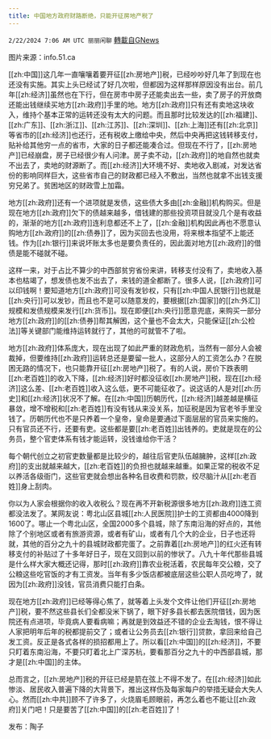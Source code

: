 ```yaml
---
title: 中国地方政府财路断绝，只能开征房地产税了
---
```

`2/22/2024 7:06 AM UTC 丽丽闲聊` [轉載自GNews](https://gnews.org/articles/2331310)

图片来源：info.51.ca

[[zh:中国]]这几年一直嚷嚷着要开征[[zh:房地产]]税，已经吵吵好几年了到现在也还没有实施。其实上头已经试了好几次啦，但都因为这样那样原因没有出台。前几年[[zh:经济]]虽然也在下行，但在房市中房子还能卖出去一些，卖了房子的开放商还能出钱继续买地方[[zh:政府]]手里的地。地方[[zh:政府]]只有还有卖地这块收入，维持个基本正常的运转还没有太大的问题。而且那时比较发达的[[zh:福建]]、[[zh:广东]]、[[zh:浙江]]、[[zh:江苏]]、[[zh:深圳]]、[[zh:上海]]还有[[zh:北京]]等省市的[[zh:经济]]也还行，还有税收上缴给中央，然后中央再把这钱转移支付，贴补给其他穷一点的省市，大家的日子都还能凑合过。但现在不行了，[[zh:房地产]]已经崩盘，房子已经很少有人问津。房子卖不动，[[zh:政府]]的地自然也就卖不出去了，卖地的财源断了。而[[zh:经济]]大环境不好、卖地收入剧减，对发达省份的影响同样巨大，这些省市自己的财政都已经入不敷出，当然也就拿不出钱支援穷兄弟了。贫困地区的财政雪上加霜。

地方[[zh:政府]]还有一个进项就是发债，这些债大多由[[zh:金融]]机构购买。但是现在地方[[zh:政府]]欠下的债越来越多，借钱建的那些投资项目就没几个是有收益的，渐渐的地方[[zh:政府]]连利息都还不上了，[[zh:金融]]机构因此再也不愿意认购地方[[zh:政府]]的[[zh:债券]]了，因为买回去也没用，将来根本指望不上能还钱。作为[[zh:银行]]来说坏账太多也是要负责任的，因此面对地方[[zh:政府]]的借债是能不碰就不碰。

这样一来，对于占比不算少的中西部贫穷省份来讲，转移支付没有了，卖地收入基本也枯竭了，想发债也发不出去了，来钱的道全都断了。很多人说，[[zh:政府]]可以印钱啊！要知道地方[[zh:政府]]可没有发钞权，只有[[zh:中国人民银行]]也就是[[zh:央行]]可以发钞，而且也不是可以随意发的，要根据[[zh:国家]]的[[zh:外汇]]规模和发债规模来发行[[zh:货币]]。现在即便[[zh:央行]]愿意兜底，来购买一部分地方[[zh:政府]]的[[zh:债券]]帮其解困，这个量也不会太大，只能保证[[zh:公检法]]等关键部门能维持运转就行了，其他的可就管不了啦。

地方[[zh:政府]]体系庞大，现在出现了如此严重的财政危机，当然有一部分人会被裁掉，但要维持[[zh:政府]]运转总还是要留一批人，这部分人的工资怎么办？在脱困无路的情况下，也只能靠开征[[zh:房地产]]税了。有的人说，房价下跌表明[[zh:老百姓]]的收入下降，[[zh:经济]]好时都没征收[[zh:房地产]]税，现在[[zh:经济]]这么差、[[zh:老百姓]]收入这么低，更不可能征收了。说这话的人是对[[zh:历史]]和[[zh:经济]]状况不了解。在[[zh:中国]]历朝历代，[[zh:经济]]越差越是横征暴敛，增不增税和[[zh:老百姓]]有没有钱从来没关系，加征税是因为官老爷手里没钱了。历朝历代也不是只养着一个皇帝，皇命是要通过下面层层的官员来实施的。只有官员还不行，还要有吏。这些都是要[[zh:老百姓]]出钱养的。吏就是现在的公务员，整个官吏体系有钱才能运转，没钱谁给你干活？

每个朝代创立之初官吏数量都是比较少的，越往后官吏队伍越臃肿，这样[[zh:政府]]的支出就越来越大，[[zh:老百姓]]的负担也就越来越重。如果正常的税收不足以养活各级衙门，这些官吏就会想出各种名目收费和罚款，绞尽脑汁从[[zh:老百姓]]身上刮肉。

你以为人家会根据你的收入收税么？现在再不开新税源很多地方[[zh:政府]]连工资都没法发了。某网友说：粤北山区县城[[zh:人民医院]]护士的工资都由4000降到1600了。哪止一个粤北山区，全国2000多个县城，除了东南沿海的好点的，其他除了个别地区或者有旅游资源，或者有矿山，或者有几个大的企业，日子也还将就，其他的百分之九十的县城财政都完蛋了。之前靠着[[zh:房地产]]的红火还有转移支付的补贴过了十多年好日子，现在又回到以前的惨状了。八九十年代那些县城是什么样大家大概还记得，那时[[zh:政府]]靠农业税活着，农民每年交公粮，交了公粮这些吃官饭的才有工资发。当年有多少饭店都被底层这些公职人员吃垮了，就因为[[zh:政府]]没钱，官员消费只能打白条。

现在地方[[zh:政府]]已经等得心焦了，就等着上头发个文件让他们开征[[zh:房地产]]税，要不然这些县长们全都没米下锅了，眼下好多县长都去医院借钱，因为医院还有点进项，毕竟病人要看病嘛；再就是到效益还不错的企业去淘钱，恨不得让人家把明年后年的税都提前交了；或者让公务员去[[zh:银行]]贷款，拿回来给自己发工资。反正是各式各样的损招都用上了。所以看[[zh:中国]]的[[zh:经济]]，不要只盯着东南沿海，不要只盯着北上广深苏杭，要看那百分之九十的中西部县城，那才是[[zh:中国]]的主体。

总而言之，[[zh:房地产]]税的开征已经是箭在弦上不得不发了。在[[zh:经济]]如此惨淡、居民收入普遍下降的大背景下，推出这样伤及每家每户的举措无疑会大失人心。然而[[zh:中共]]顾不了许多了，火烧眉毛顾眼前，再怎么着也不能让[[zh:政府]]关门吧！只是要苦了[[zh:中国]]的[[zh:老百姓]]了！

发布：陶子
